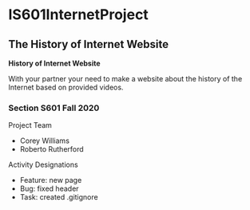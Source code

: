 # IS601InternetProject
## The History of Internet Website

**History of Internet Website**

With your partner your need to make a website about the history of the Internet based on provided videos. 



### Section S601 Fall 2020
Project Team
- Corey Williams
- Roberto Rutherford

Activity Designations
- Feature: new page
- Bug: fixed header
- Task: created .gitignore